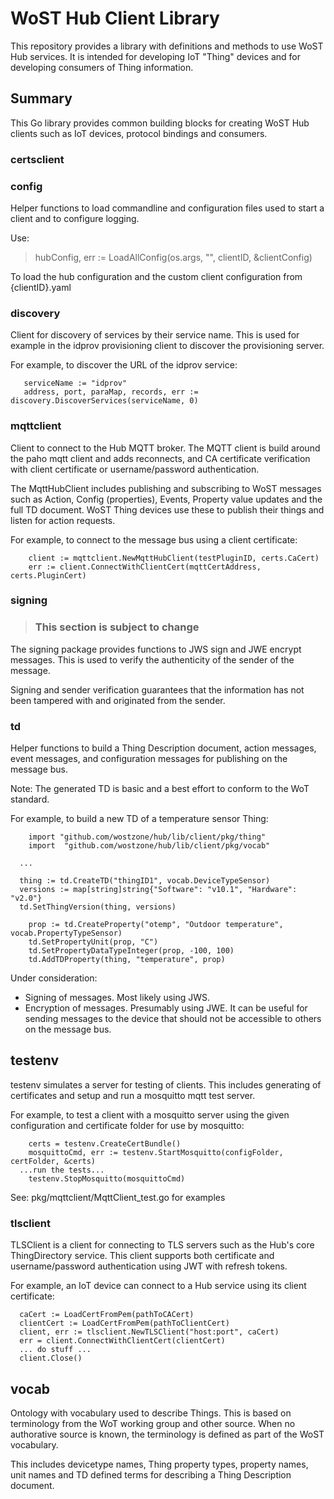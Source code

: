 # WoST Hub Client Library 

This repository provides a library with definitions and methods to use WoST Hub services. It is intended for developing IoT "Thing" devices and for developing consumers of Thing information.

## Summary

This Go library provides common building blocks for creating WoST Hub clients such as IoT devices, protocol bindings and consumers. 

### certsclient


### config

Helper functions to load commandline and configuration files used to start a client and to configure logging.

Use:
> hubConfig, err := LoadAllConfig(os.args, "", clientID, &clientConfig) 

To load the hub configuration and the custom client configuration from {clientID}.yaml

### discovery

Client for discovery of services by their service name. This is used for example in the idprov provisioning client to discover the provisioning server. 

For example, to discover the URL of the idprov service:

```golang
   serviceName := "idprov"
   address, port, paraMap, records, err := discovery.DiscoverServices(serviceName, 0)
```

### mqttclient

Client to connect to the Hub MQTT broker. The MQTT client is build around the paho mqtt client and adds reconnects, and CA certificate verification with client certificate or username/password authentication.

The MqttHubClient includes publishing and subscribing to WoST messages such as Action, Config (properties), Events, Property value updates and the full TD document. WoST Thing devices use these to publish their things and listen for action requests.

For example, to connect to the message bus using a client certificate:
```golang
	client := mqttclient.NewMqttHubClient(testPluginID, certs.CaCert)
    err := client.ConnectWithClientCert(mqttCertAddress, certs.PluginCert)
```
### signing

>### This section is subject to change
The signing package provides functions to JWS sign and JWE encrypt messages. This is used to verify the authenticity of the sender of the message.

Signing and sender verification guarantees that the information has not been tampered with and originated from the sender. 


### td

Helper functions to build a Thing Description document, action messages, event messages, and configuration messages for publishing on the message bus.

Note: The generated TD is basic and a best effort to conform to the WoT standard.


For example, to build a new TD of a temperature sensor Thing:
```golang
	import "github.com/wostzone/hub/lib/client/pkg/thing"
	import  "github.com/wostzone/hub/lib/client/pkg/vocab"

  ...

  thing := td.CreateTD("thingID1", vocab.DeviceTypeSensor)
  versions := map[string]string{"Software": "v10.1", "Hardware": "v2.0"}
  td.SetThingVersion(thing, versions)

 	prop := td.CreateProperty("otemp", "Outdoor temperature", vocab.PropertyTypeSensor)
	td.SetPropertyUnit(prop, "C")
	td.SetPropertyDataTypeInteger(prop, -100, 100)
	td.AddTDProperty(thing, "temperature", prop)
```

Under consideration:
* Signing of messages. Most likely using JWS.
* Encryption of messages. Presumably using JWE. It can be useful for sending messages to the device that should not be accessible to others on the message bus.

## testenv

testenv simulates a server for testing of clients. This includes generating of certificates and setup and run a mosquitto mqtt test server.

For example, to test a client with a mosquitto server using the given configuration and certificate folder for use by mosquitto:
```golang
	certs = testenv.CreateCertBundle()
	mosquittoCmd, err := testenv.StartMosquitto(configFolder, certFolder, &certs)
  ...run the tests...
	testenv.StopMosquitto(mosquittoCmd)
```
See: pkg/mqttclient/MqttClient_test.go for examples

### tlsclient

TLSClient is a client for connecting to TLS servers such as the Hub's core ThingDirectory service. This client supports both certificate and username/password authentication using JWT with refresh tokens.

For example, an IoT device can connect to a Hub service using its client certificate:
```golang
  caCert := LoadCertFromPem(pathToCACert)
  clientCert := LoadCertFromPem(pathToClientCert)
  client, err := tlsclient.NewTLSClient("host:port", caCert)
  err = client.ConnectWithClientCert(clientCert)
  ... do stuff ...
  client.Close()
```

## vocab

Ontology with vocabulary used to describe Things. This is based on terminology from the WoT working group and other source. When no authorative source is known, the terminology is defined as part of the WoST vocabulary. 

This includes devicetype names, Thing property types, property names, unit names and TD defined terms for describing a Thing Description document.
